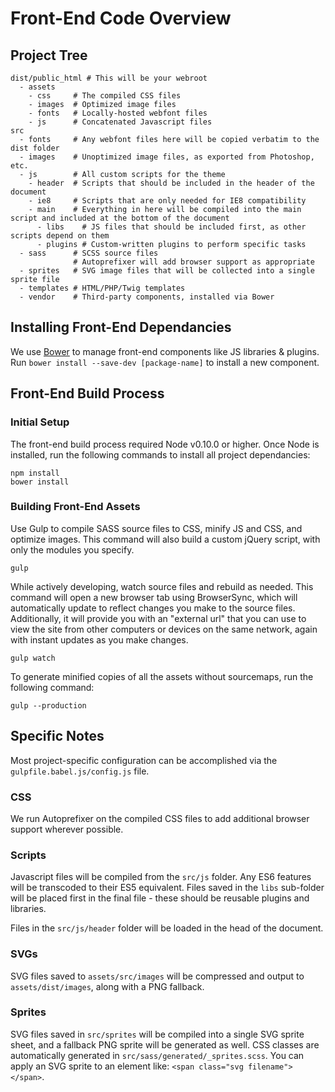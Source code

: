 # Front-End Code Overview

## Project Tree

    dist/public_html # This will be your webroot
      - assets   
        - css     # The compiled CSS files
        - images  # Optimized image files
        - fonts   # Locally-hosted webfont files
        - js      # Concatenated Javascript files
    src
      - fonts     # Any webfont files here will be copied verbatim to the dist folder
      - images    # Unoptimized image files, as exported from Photoshop, etc.
      - js        # All custom scripts for the theme
        - header  # Scripts that should be included in the header of the document
        - ie8     # Scripts that are only needed for IE8 compatibility
        - main    # Everything in here will be compiled into the main script and included at the bottom of the document
          - libs    # JS files that should be included first, as other scripts depend on them
          - plugins # Custom-written plugins to perform specific tasks
      - sass      # SCSS source files
                  # Autoprefixer will add browser support as appropriate
      - sprites   # SVG image files that will be collected into a single sprite file
      - templates # HTML/PHP/Twig templates
      - vendor    # Third-party components, installed via Bower


## Installing Front-End Dependancies

We use [Bower](http://bower.io) to manage front-end components like JS libraries & plugins. Run `bower install --save-dev [package-name]` to install a new component.


## Front-End Build Process

### Initial Setup

The front-end build process required Node v0.10.0 or higher. Once Node is installed, run the following commands to install all project dependancies:

    npm install
    bower install

### Building Front-End Assets

Use Gulp to compile SASS source files to CSS, minify JS and CSS, and optimize images. This command will also build a custom jQuery script, with only the modules you specify.

    gulp

While actively developing, watch source files and rebuild as needed. This command will open a new browser tab using BrowserSync, which will automatically update to reflect changes you make to the source files. Additionally, it will provide you with an "external url" that you can use to view the site from other computers or devices on the same network, again with instant updates as you make changes.

    gulp watch

To generate minified copies of all the assets without sourcemaps, run the following command:

    gulp --production


## Specific Notes

Most project-specific configuration can be accomplished via the `gulpfile.babel.js/config.js` file.

### CSS

We run Autoprefixer on the compiled CSS files to add additional browser support wherever possible.

### Scripts

Javascript files will be compiled from the `src/js` folder. Any ES6 features will be transcoded to their ES5 equivalent. Files saved in the `libs` sub-folder will be placed first in the final file - these should be reusable plugins and libraries.

Files in the `src/js/header` folder will be loaded in the head of the document.

### SVGs

SVG files saved to `assets/src/images` will be compressed and output to `assets/dist/images`, along with a PNG fallback.

### Sprites

SVG files saved in `src/sprites` will be compiled into a single SVG sprite sheet, and a fallback PNG sprite will be generated as well. CSS classes are automatically generated in `src/sass/generated/_sprites.scss`. You can apply an SVG sprite to an element like: `<span class="svg filename"></span>`.
